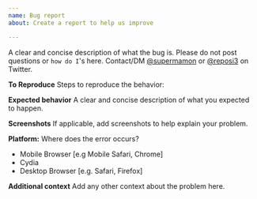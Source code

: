 ```yaml
---
name: Bug report
about: Create a report to help us improve

---
```


A clear and concise description of what the bug is.
Please do not post questions or `how do I`'s here. Contact/DM [@supermamon](http://twitter.com/supermamon) or [@reposi3](https://twitter.com/reposi3) on Twitter.

**To Reproduce**
Steps to reproduce the behavior:

**Expected behavior**
A clear and concise description of what you expected to happen.

**Screenshots**
If applicable, add screenshots to help explain your problem.

**Platform:**
Where does the error occurs?
 - Mobile Browser [e.g Mobile Safari, Chrome]
 - Cydia
 - Desktop Browser [e.g. Safari, Firefox]

**Additional context**
Add any other context about the problem here.
